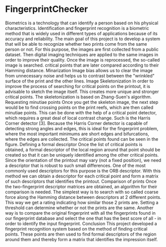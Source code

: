 # FingerprintChecker
Biometrics is a technology that can identify a person based on his physical characteristics. Identification and fingerprint recognition is a biometric method that is widely used in different types of applications because of its accuracy and reliability.
The main goal of this project is to develop a system that will be able to recognize whether two prints come from the same person or not. For this purpose, the images are first collected from a public dataset. Then digital imaging techniques are applied to the same images in order to improve their quality. Once the image is reprocessed, the so-called image is searched. critical points that are later compared according to their Hamming distance. 
Minarization 
Image bias allows us to clear the image from unnecessary noise and helps us to contrast between the "wrinkled" surface of the print and the other lines.
Image Skeletonization 
In order to improve the process of searching for critical points on the printout, it is advisable to sketch the image itself. This creates more unique and stronger critical points. The skeletonization is based on Zhang-Suen's algorithm.  Requesting minutiae points  Once you get the skeleton image, the next step would be to find crossing points on the print reefs, which are then called minutiae points. This can be done with the help of a critical point detector, which requires a great deal of local contrast change. Such is the Harris Corner detector [3]. Because the Harris Corner detector is capable of detecting strong angles and edges, this is ideal for the fingerprint problem, where the most important minimums are short edges and bifurcations, where the edges are collected. The critical points found can be seen in the figure.  Defining a formal descriptor Once the list of critical points is obtained, a formal descriptor of the local region around that point should be created so that it can be uniquely identified among the other critical points. Since the orientation of the printout may vary (not a fixed position), we need a descriptor that is robust to such small differences. One of the most commonly used descriptors for this purpose is the ORB descriptor. With this method we can obtain a descriptor for each critical point and form a matrix of such descriptors that identifies the printout.  Comparison of prints Once the two-fingerprint descriptor matrices are obtained, an algorithm for their comparison is needed. The simplest way is to search with so called coarse force along the Hamming distance between descriptors at 2 different points. This way we get a rating indicating how similar those 2 prints are. Setting a threshold can determine whether or not the prints are the same. Another way is to compare the original fingerprint with all the fingerprints found in our fingerprint database and select the one that has the best score of all - in order to identify the input fingerprint.
Conclusion 
This project developed a fingerprint recognition system based on the method of finding critical points. These points are then used to find formal descriptors of the region around them and thereby form a matrix that identifies the impression itself.
